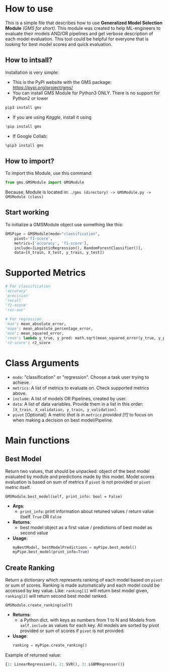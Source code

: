 # How to use

This is a simple file that describes how to use **Generalized Model Selection Module** *(GMS for short)*. This module was created to help ML-engineers to evaluate their models AND/OR pipelines
and get verbose description of each model evaluation. This tool could be helpful for everyone that is looking for best model scores and quick evaluation.


## How to intsall?

Installation is very simple:

- This is the PyPI website with the GMS package: https://pypi.org/project/gms/
- You can install GMS Module for Python3 ONLY. There is no support for Python2 or lower

```python
pip3 install gms
```

- If you are using *Kaggle*, install it using

```python
!pip install gms
```

- If Google Collab:

```python
%pip3 install gms
```


## How to import?

To import this Module, use this command:

```python
from gms.GMSModule import GMSModule
```

Because, Module is located in: `./gms (directory) -> GMSModule.py -> GMSModule (class)`


## Start working

To initialize a GMSModule object use something like this:

```python
GMSPipe = GMSModule(mode="classification",
	pivot='f1-score',
	metrics=['accuracy', 'f1-score'],
	include=[LogisticRegression(), RandomForestClassifier()],
	data=[X_train, X_test, y_train, y_test])
```


# Supported Metrics

```python
# For classification
'accuracy'
'precision'
'recall'
'f1-score'
'roc-auc'
            
# For regression
'mae': mean_absolute_error,
'mape': mean_absolute_percentage_error,
'mse': mean_squared_error,
'rmse': lambda y_true, y_pred: math.sqrt(mean_squared_error(y_true, y_pred)),
'r2-score': r2_score
```

# Class Arguments

- `mode`: "classification" or "regression". Choose a task user trying to achieve.
- `metrics`: A list of metrics to evaluate on. Check supported metrics above.
- `include`: A list of models OR Pipelines, created by user.
- `data`: A list of data variables. Provide them in a list in this order: `[X_train, X_validation, y_train, y_validation]`.
- `pivot` [Optional]: A metric *that is in `metrics` provided [!!]* to focus on when making a decision on best model/Pipeline.


# Main functions

## Best Model

Return two values, that should be unpacked: object of the best model evaluated by module and predictions made by this model.
Model scores evaluation is based on sum of metrics if `pivot` is not provided or `pivot` metric itself.   

`GMSModule.best_model(self, print_info: bool = False)`

- **Args**:
	- `print_info`: print information about retuned values / return value itself. `True` OR `False`
- **Returns**:
	- best model object as a first value / predictions of best model as second value
- **Usage**:
 	```python
  	myBestModel, bestModelPredictions = myPipe.best_model()
  	myPipe.best_model(print_info=True)
   	```

## Create Ranking

Return a dictionary which represents ranking of each model based on `pivot` or sum of scores. Ranking is made automatically and each
model could be accessed by key value. Like: `ranking[1]` will return best model given, `ranking[2]` will return second best model ranked.

`GMSModule.create_ranking(self)`

- **Returns**:
	- a Python dict. with keys as numbers from 1 to N and Models from `self.include` as values for each key. All models are sorted by pivot provided or sum of scores if `pivot` is not provided.
- **Usage**:
 	```python
  	ranking = myPipe.create_ranking()
   	```
Example of returned value:

```python
{1: LinearRegression(), 2: SVR(), 3: LGBMRegressor()}
```
